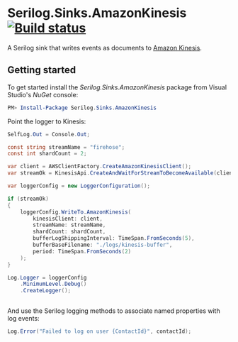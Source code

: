 # Serilog.Sinks.AmazonKinesis [![Build status](https://ci.appveyor.com/api/projects/status/0ry328alcvvykk8m/branch/master?svg=true)](https://ci.appveyor.com/project/superlogical/serilog-sinks-amazonkinesis/branch/master)

A Serilog sink that writes events as documents to [Amazon Kinesis](http://aws.amazon.com/kinesis/).

## Getting started

To get started install the _Serilog.Sinks.AmazonKinesis_ package from Visual Studio's _NuGet_ console:

```powershell
PM> Install-Package Serilog.Sinks.AmazonKinesis
```

Point the logger to Kinesis:

```csharp
SelfLog.Out = Console.Out;

const string streamName = "firehose";
const int shardCount = 2;

var client = AWSClientFactory.CreateAmazonKinesisClient();
var streamOk = KinesisApi.CreateAndWaitForStreamToBecomeAvailable(client, streamName, shardCount);

var loggerConfig = new LoggerConfiguration();

if (streamOk)
{
    loggerConfig.WriteTo.AmazonKinesis(
        kinesisClient: client, 
        streamName: streamName, 
        shardCount: shardCount,
        bufferLogShippingInterval: TimeSpan.FromSeconds(5),
        bufferBaseFilename: "./logs/kinesis-buffer",
        period: TimeSpan.FromSeconds(2)
    );
}

Log.Logger = loggerConfig
    .MinimumLevel.Debug()
    .CreateLogger();
    
```

And use the Serilog logging methods to associate named properties with log events:

```csharp
Log.Error("Failed to log on user {ContactId}", contactId);
```

